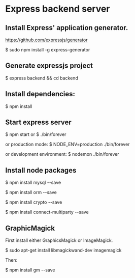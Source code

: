 # Express backend server
## Install Express' application generator.
https://github.com/expressjs/generator

$ sudo npm install -g express-generator

## Generate expressjs project
$ express backend && cd backend

## Install dependencies:

$ npm install

## Start express server

$ npm start
or
$ ./bin/forever

or production mode:
$ NODE_ENV=production ./bin/forever

or development environment:
$ nodemon ./bin/forever

## Install node packages

$ npm install mysql --save

$ npm install orm --save

$ npm install crypto --save

$ npm install connect-multiparty --save

## GraphicMagick
First install either GraphicsMagick or ImageMagick.

$ sudo apt-get install libmagickwand-dev imagemagick

Then:

$ npm install gm --save